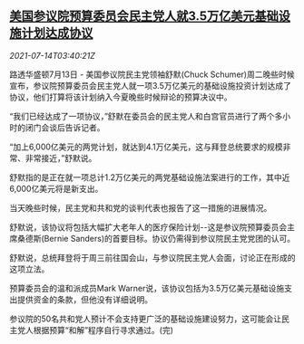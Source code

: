 <!--1626235262000-->
[美国参议院预算委员会民主党人就3.5万亿美元基础设施计划达成协议](https://cn.reuters.com/article/us-senate-infrastructure-plan-0714-idCNKBS2EK09G)
------

<div><i>2021-07-14T03:40:21Z</i></div><p>路透华盛顿7月13日 - 美国参议院民主党领袖舒默(Chuck Schumer)周二晚些时候宣布，参议院预算委员会民主党人就一项3.5万亿美元的基础设施投资计划达成了协议，他们打算将该计划纳入今夏晚些时候辩论的预算决议中。</p><p>“我们已经达成了一项协议，”舒默在委员会的民主党人和白宫官员进行了两个多小时的闭门会谈后告诉记者。</p><p>“加上6,000亿美元的两党计划，就达到4.1万亿美元，这与拜登总统要求的规模非常、非常接近，”舒默说。</p><p>舒默指的是正在就一项总计1.2万亿美元的两党基础设施法案进行的工作，其中近6,000亿美元将是新支出。</p><p>当天晚些时候，民主党和共和党的谈判代表也报告了这一措施的进展情况。</p><p>舒默说，该协议将包括大幅扩大老年人的医疗保险计划--这是参议院预算委员会主席桑德斯(Bernie Sanders)的首要目标。协议仍需得到参议院民主党党团的认可。</p><p>舒默说，总统拜登将于周三前往国会山，与参议院民主党人会面，讨论正在形成的这项立法。</p><p>预算委员会的温和派成员Mark Warner说，该协议包括为3.5万亿美元基础设施支出提供资金的条款，但他没有详细说明。</p><p>参议院的50名共和党人预计不会支持更广泛的基础设施建设努力，这可能会让民主党人根据预算“和解”程序自行寻求通过。(完)</p>
